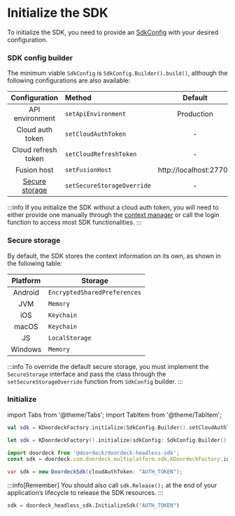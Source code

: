 # Initialize the SDK

To initialize the SDK, you need to provide an [SdkConfig](#sdk-config-builder) with your desired configuration.

### SDK config builder

The minimum viable `SdkConfig` is `SdkConfig.Builder().build()`, although the following configurations are also available:

|           Configuration           | Method                     |        Default         |
|:---------------------------------:|:---------------------------|:----------------------:|
|          API environment          | `setApiEnvironment`        |       Production       |
|         Cloud auth token          | `setCloudAuthToken`        |           -            |
|        Cloud refresh token        | `setCloudRefreshToken`     |           -            |
|            Fusion host            | `setFusionHost`            | http://localhost:27700 |
| [Secure storage](#secure-storage) | `setSecureStorageOverride` |           -            |

:::info
If you initialize the SDK without a cloud auth token, you will need to either provide one manually through the [context manager](context-manager.md#set-cloud-auth-token) or call the login function to access most SDK functionalities.
:::

### Secure storage

By default, the SDK stores the context information on its own, as shown in the following table:

| Platform | Storage                      |
|:--------:|------------------------------|
| Android  | `EncryptedSharedPreferences` |
|   JVM    | `Memory`                     |
|   iOS    | `Keychain`                   |
|  macOS   | `Keychain`                   |
|    JS    | `LocalStorage`               |
| Windows  | `Memory`                     |

:::info
To override the default secure storage, you must implement the `SecureStorage` interface and pass the class through the `setSecureStorageOverride` function from `SdkConfig` builder.
:::

### Initialize

import Tabs from '@theme/Tabs';
import TabItem from '@theme/TabItem';

<Tabs>
<TabItem value="jvm" label="JVM & Android">

```kotlin showLineNumbers showLineNumbers
val sdk = KDoordeckFactory.initialize(SdkConfig.Builder().setCloudAuthToken("AUTH_TOKEN").build())
```

</TabItem>
<TabItem value="swift" label="Swift">

```swift showLineNumbers showLineNumbers
let sdk = KDoordeckFactory().initialize(sdkConfig: SdkConfig.Builder().setCloudAuthToken(cloudAuthToken: "AUTH_TOKEN").build())
```

</TabItem>
<TabItem value="js" label="JavaScript">

```javascript showLineNumbers
import doordeck from '@doordeck/doordeck-headless-sdk';
const sdk = doordeck.com.doordeck.multiplatform.sdk.KDoordeckFactory.initialize(new SdkConfig.Builder().setCloudAuthToken("AUTH_TOKEN").build());
```

</TabItem>
<TabItem value="csharp" label="C#">

```csharp showLineNumbers showLineNumbers
var sdk = new DoordeckSdk(cloudAuthToken: "AUTH_TOKEN");
```

:::info[Remember]
You should also call `sdk.Release();` at the end of your application’s lifecycle to release the SDK resources.
:::

</TabItem>
<TabItem value="python" label="Python">

```python showLineNumbers showLineNumbers
sdk = doordeck_headless_sdk.InitializeSdk("AUTH_TOKEN")
```

</TabItem>
</Tabs>
